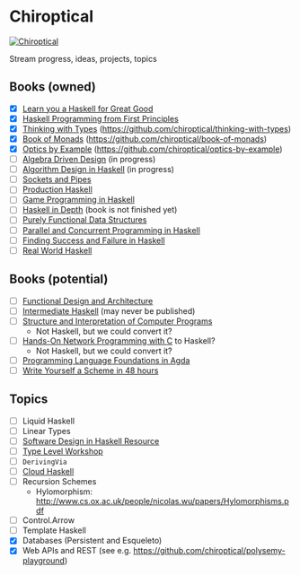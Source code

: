 # Chiroptical

[![Chiroptical](https://img.shields.io/badge/twitch.tv-chiroptical-purple?logo=twitch&style=for-the-badge)](https://twitch.tv/chiroptical)

Stream progress, ideas, projects, topics

## Books (owned)

- [x] [Learn you a Haskell for Great Good](http://learnyouahaskell.com/)
- [x] [Haskell Programming from First Principles](http://haskellbook.com/)
- [X] [Thinking with Types](https://leanpub.com/thinking-with-types/) (https://github.com/chiroptical/thinking-with-types)
- [X] [Book of Monads](https://www.amazon.com/Book-Monads-practice-applied-problems-ebook/dp/B07JNZHYLT) (https://github.com/chiroptical/book-of-monads)
- [X] [Optics by Example](https://leanpub.com/optics-by-example) (https://github.com/chiroptical/optics-by-example)
- [ ] [Algebra Driven Design](https://leanpub.com/algebra-driven-design) (in progress)
- [ ] [Algorithm Design in Haskell](https://www.cambridge.org/core/books/algorithm-design-with-haskell/824BE0319E3762CE8BA5B1D91EEA3F52#) (in progress)
- [ ] [Sockets and Pipes](https://leanpub.com/sockets-and-pipes)
- [ ] [Production Haskell](https://leanpub.com/production-haskell)
- [ ] [Game Programming in Haskell](https://leanpub.com/gameinhaskell)
- [ ] [Haskell in Depth](https://www.manning.com/books/haskell-in-depth) (book is not finished yet)
- [ ] [Purely Functional Data Structures](https://www.amazon.com/Purely-Functional-Data-Structures-Okasaki/dp/0521663504)
- [ ] [Parallel and Concurrent Programming in Haskell](https://simonmar.github.io/pages/pcph.html)
- [ ] [Finding Success and Failure in Haskell](https://leanpub.com/finding-success-in-haskell)
- [ ] [Real World Haskell](http://book.realworldhaskell.org/)

## Books (potential)

- [ ] [Functional Design and Architecture](https://leanpub.com/functional-design-and-architecture)
- [ ] [Intermediate Haskell](https://intermediatehaskell.com/) (may never be published)
- [ ] [Structure and Interpretation of Computer Programs](https://github.com/sarabander/sicp-pdf)
  - Not Haskell, but we could convert it?
- [ ] [Hands-On Network Programming with C](https://www.packtpub.com/networking-and-servers/hands-network-programming-c) to Haskell?
  - Not Haskell, but we could convert it?
- [ ] [Programming Language Foundations in Agda](https://plfa.github.io)
- [ ] [Write Yourself a Scheme in 48 hours](https://en.wikibooks.org/wiki/Write_Yourself_a_Scheme_in_48_Hours)

## Topics

- [ ] Liquid Haskell
- [ ] Linear Types
- [ ] [Software Design in Haskell Resource](https://github.com/graninas/software-design-in-haskell)
- [ ] [Type Level Workshop](https://github.com/tdietert/types-as-specifications)
- [ ] `DerivingVia`
- [ ] [Cloud Haskell](http://haskell-distributed.github.io/)
- [ ] Recursion Schemes
  - Hylomorphism: http://www.cs.ox.ac.uk/people/nicolas.wu/papers/Hylomorphisms.pdf
- [ ] Control.Arrow
- [ ] Template Haskell
- [X] Databases (Persistent and Esqueleto)
- [X] Web APIs and REST (see e.g. https://github.com/chiroptical/polysemy-playground)
